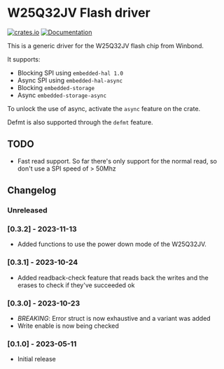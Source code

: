 # W25Q32JV Flash driver

[![crates.io](https://img.shields.io/crates/v/w25q32jv.svg)](https://crates.io/crates/w25q32jv) [![Documentation](https://docs.rs/w25q32jv/badge.svg)](https://docs.rs/w25q32jv)

This is a generic driver for the W25Q32JV flash chip from Winbond.

It supports:
- Blocking SPI using `embedded-hal 1.0`
- Async SPI using `embedded-hal-async`
- Blocking `embedded-storage`
- Async `embedded-storage-async`

To unlock the use of async, activate the `async` feature on the crate.

Defmt is also supported through the `defmt` feature.

## TODO

- Fast read support. So far there's only support for the normal read, so don't use a SPI speed of > 50Mhz

## Changelog

### Unreleased

### [0.3.2] - 2023-11-13 

- Added functions to use the power down mode of the W25Q32JV.

### [0.3.1] - 2023-10-24

- Added readback-check feature that reads back the writes and the erases to check if they've succeeded ok

### [0.3.0] - 2023-10-23

- *BREAKING*: Error struct is now exhaustive and a variant was added
- Write enable is now being checked

### [0.1.0] - 2023-05-11
- Initial release
